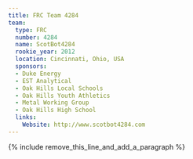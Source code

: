 ```yaml
---
title: FRC Team 4284
team:
  type: FRC
  number: 4284
  name: ScotBot4284
  rookie_year: 2012
  location: Cincinnati, Ohio, USA
  sponsors:
  - Duke Energy
  - EST Analytical
  - Oak Hills Local Schools
  - Oak Hills Youth Athletics
  - Metal Working Group
  - Oak Hills High School
  links:
    Website: http://www.scotbot4284.com
---
```


{% include remove_this_line_and_add_a_paragraph %}